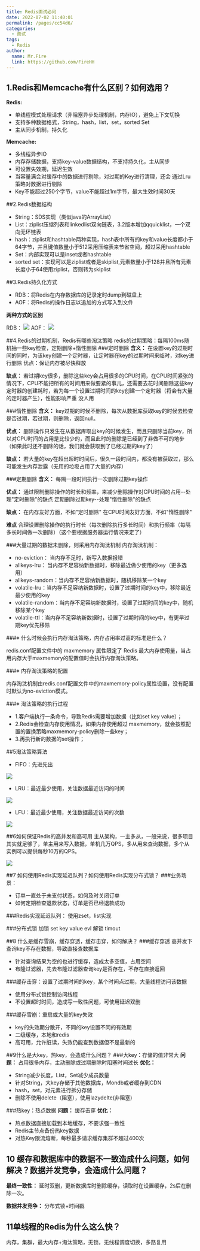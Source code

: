 ```yaml
---
title: Redis面试必问
date: 2022-07-02 11:40:01
permalink: /pages/cc54d6/
categories:
  - 面试
tags:
  - Redis
author: 
  name: Mr.Fire
  link: https://github.com/FireHH
---
```


## 1.Redis和Memcache有什么区别？如何选用？
**Redis:**
- 单线程模式处理请求（非阻塞异步处理机制，内存IO），避免上下文切换
- 支持多种数据格式，String，hash，list，set，sorted Set
- 主从同步机制，持久化

**Memcache:**
- 多线程异步IO
- 内存存储数据，支持key-value数据结构，不支持持久化，主从同步
- 可设置失效期，延迟生效
- 当容量满会对缓存中的数据进行剔除，对过期的Key进行清理，还会 通过Lru策略对数据进行剔除
- Key不能超过250个字节，value不能超过1m字节，最大生效时间30天

##2.Redis数据结构
- String：SDS实现（类似java的ArrayList）
- List：ziplist压缩列表和linkedlist双向链表，3.2版本增加qquicklist，一个双向无环链表
- hash：ziplist和hashtable两种实现，hash表中所有的key和value长度都小于64字节，并且键值数量小于512采用压缩表来节省空间，超过采用hashtable
- Set：内部实现可以是inset或者hashtable
- sorted set：实现可以是ziplist或者是skiplist,元素数量小于128并且所有元素长度小于64使用ziplist，否则转为skiplist

##3.Redis持久化方式
- RDB：将Redis在内存数据库的记录定时dump到磁盘上
- AOF：将Redis的操作日志以追加的方式写入到文件

**两种方式的区别**

RDB：
![](https://cdn.jsdelivr.net/gh/FireHH/github_img_repository/redisrdb.png)
AOF：
![](https://cdn.jsdelivr.net/gh/FireHH/github_img_repository/redisaof.png)

##4.Redis的过期机制，Redis有哪些淘汰策略
redis的过期策略：每隔100ms随机抽一些key检查，定期删除+惰性删除
###定时删除
**含义：** 
在设置key的过期时间的同时，为该key创建一个定时器，让定时器在key的过期时间来临时，对key进行删除
优点：保证内存被尽快释放

**缺点：**
若过期key很多，删除这些key会占用很多的CPU时间，在CPU时间紧张的情况下，CPU不能把所有的时间用来做要紧的事儿，还需要去花时间删除这些key
定时器的创建耗时，若为每一个设置过期时间的key创建一个定时器（将会有大量的定时器产生），性能影响严重
没人用

###惰性删除
**含义：**
key过期的时候不删除，每次从数据库获取key的时候去检查是否过期，若过期，则删除，返回null。

**优点：**
删除操作只发生在从数据库取出key的时候发生，而且只删除当前key，所以对CPU时间的占用是比较少的，而且此时的删除是已经到了非做不可的地步（如果此时还不删除的话，我们就会获取到了已经过期的key了）

**缺点：**
若大量的key在超出超时时间后，很久一段时间内，都没有被获取过，那么可能发生内存泄露（无用的垃圾占用了大量的内存）

###定期删除
**含义：**
每隔一段时间执行一次删除过期key操作

**优点：**
通过限制删除操作的时长和频率，来减少删除操作对CPU时间的占用--处理"定时删除"的缺点
定期删除过期key--处理"惰性删除"的缺点

**缺点：**
在内存友好方面，不如"定时删除"
在CPU时间友好方面，不如"惰性删除"

**难点**
合理设置删除操作的执行时长（每次删除执行多长时间）和执行频率（每隔多长时间做一次删除）（这个要根据服务器运行情况来定了）

###大量过期的数据未删除，则采用内存淘汰机制
内存淘汰机制：
- no-eviction： 当内存不足时，新写入数据报错
- allkeys-lru：  当内存不足容纳新数据时，移除最近做少使用的key（更多选用）
- allkeys-random：当内存不足容纳新数据时，随机移除某一个key
- volatile-lru：当内存不足容纳新数据时，设置了过期时间的key中，移除最近最少使用的key
- volatile-random：当内存不足容纳新数据时，设置了过期时间的key中，随机移除某个key
- volatile-ttl：当内存不足容纳新数据时，设置了过期时间的key中，有更早过期key优先移除

###※ 什么时候会执行内存淘汰策略，内存占用率过高的标准是什么？

  redis.conf配置文件中的 maxmemory 属性限定了 Redis 最大内存使用量，当占用内存大于maxmemory的配置值时会执行内存淘汰策略。

###※ 内存淘汰策略的配置

   内存淘汰机制由redis.conf配置文件中的maxmemory-policy属性设置，没有配置时默认为no-eviction模式。

###※ 淘汰策略的执行过程
   - 1.客户端执行一条命令，导致Redis需要增加数据（比如set key value）；
   - 2.Redis会检查内存使用情况，如果内存使用超过 maxmemory，就会按照配置的置换策略maxmemory-policy删除一些key；
   - 3.再执行新的数据的set操作；

##5淘汰策略算法
- FIFO：先进先出

![](https://cdn.jsdelivr.net/gh/FireHH/github_img_repository/redisfifo.png)
- LRU：最近最少使用，关注数据最近访问的时间

![](https://cdn.jsdelivr.net/gh/FireHH/github_img_repository/redislru.png)

- LFU：最近最少使用，关注数据最近访问的次数

![](https://cdn.jsdelivr.net/gh/FireHH/github_img_repository/redislfu.png)

##6如何保证Redis的高并发和高可用
主从架构，一主多从，一般来说，很多项目其实就足够了，单主用来写入数据，单机几万QPS，多从用来查询数据，多个从实例可以提供每秒10万的QPS。

![](https://cdn.jsdelivr.net/gh/FireHH/github_img_repository/redis高可用.png)

##7 如何使用Redis实现延迟队列？如何使用Redis实现分布式锁？
###业务场景：
- 订单一直处于未支付状态，如何及时关闭订单
- 如何定期检查退款状态，订单是否已经退款成功

###Redis实现延迟队列：
使用zset，list实现

###分布式锁
加锁 set key value
evl 解锁
timout

##8 什么是缓存雪崩，缓存穿透，缓存击穿，如何解决？
###缓存穿透
高并发下查询key不存在数据，导致直接查数据库

- 针对查询结果为空的也进行缓存，造成太多空值，占用空间
- 布隆过滤器，先去布隆过滤器查询key是否存在，不存在直接返回

###缓存击穿：设置了过期时间的key，某个时间点过期，大量线程访问该数据
- 使用分布式锁控制访问线程
- 不设置超时时间，造成写一致性问题，可使用延迟双删

###缓存雪崩：重启或大量的key失效
- key的失效期分散开，不同的key设置不同的有效期
- 二级缓存，本地和redis
- 高可用，允许脏读，失效仍能查到数据但不是最新的


##9什么是大key，热key，会造成什么问题？
###大key：存储的值非常大
**问题：**
占用很多内存，主动删除或过期删除时阻塞时间过长
**优化：**
- String减少长度，List，Set减少成员数量
- 针对String，大key存储于其他数据库，Mondb或者缓存到CDN
- hash，set，对元素进行拆分存储
- 删除不使用delete（阻塞），使用lazydelte(非阻塞)

###热key：热点数据
**问题：** 缓存击穿
**优化：**
- 热点数据直接加载到本地缓存，不要求强一致性
- Redis主节点备份热key数据
- 对热Key限流熔断，每秒最多请求缓存集群不超过400次

## 10 缓存和数据库中的数据不一致造成什么问题，如何解决？数据并发竞争，会造成什么问题？
**最终一致性：** 
延时双删，更新数据库时删除缓存，读取时在设置缓存，2s后在删除一次。

**数据并发竞争：** 分布式锁+时间戳

## 11单线程的Redis为什么这么快？
内存，集群，最大内存+淘汰策略，无锁，无线程调度切换，多路复用

